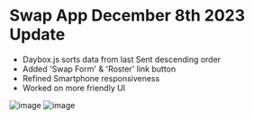 # Swap App December 8th 2023 Update

- Daybox.js sorts data from last Sent descending order
- Added 'Swap Form' & 'Roster' link button
- Refined Smartphone responsiveness
- Worked on more friendly UI
  
![image](https://github.com/MathDevWeb/swap-app/assets/140265706/4e30391f-eeb1-4886-b078-ddeb3ab71ffa)
![image](https://github.com/MathDevWeb/swap-app/assets/140265706/5c05f820-f179-4ed1-82a2-8e1f4cb12152)
